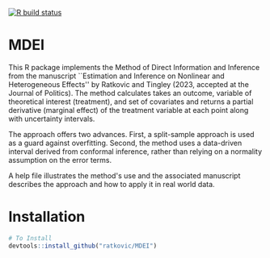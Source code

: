 <!-- badges: start -->
[![R build status](https://github.com/ratkovic/MDEI/workflows/R-CMD-check/badge.svg)](https://github.com/ratkovic/MDEI/actions)
<!-- badges: end -->

# MDEI
This R package implements the Method of Direct Information and Inference from the manuscript ``Estimation and Inference on Nonlinear and Heterogeneous Effects'' by Ratkovic and Tingley (2023, accepted at the Journal of Politics). The method calculates takes an outcome, variable of theoretical interest (treatment), and set of covariates and returns a partial derivative (marginal effect) of the treatment variable at each point along with uncertainty intervals.

The approach offers two advances. First, a split-sample approach is used as a guard against overfitting. Second, the method uses a data-driven interval derived from conformal inference, rather than relying on a normality assumption on the error terms.

A help file illustrates the method's use and the associated manuscript describes the approach and how to apply it in real world data.

# Installation #

```r
# To Install
devtools::install_github("ratkovic/MDEI")
```
